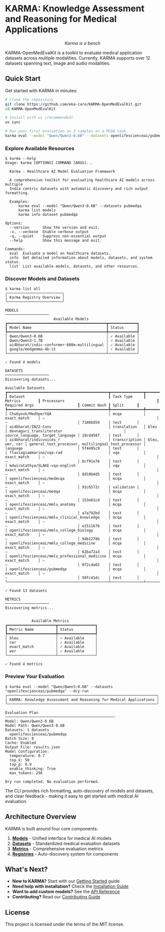 # KARMA: Knowledge Assessment and Reasoning for Medical Applications

<p align="center">
    <em>Karma is a bench</em>
</p>

KARMA-OpenMedEvalKit is a toolkit to evaluate medical application datasets across multiple modalities.
Currently, KARMA supports over 12 datasets spanning text, image and audio modalities.

## Quick Start

Get started with KARMA in minutes:

```bash
# Clone the repository
git clone https://github.com/eka-care/KARMA-OpenMedEvalKit.git
cd KARMA-OpenMedEvalKit

# Install with uv (recommended)
uv sync

# Run your first evaluation on 3 samples on a MCQA task.
karma eval --model "Qwen/Qwen3-0.6B" --datasets openlifescienceai/pubmedqa --max-samples 3
```

### Explore Available Resources

```console
$ karma --help
Usage: karma [OPTIONS] COMMAND [ARGS]...

  Karma - Healthcare AI Model Evaluation Framework

  A comprehensive toolkit for evaluating healthcare AI models across multiple
  India centric datasets with automatic discovery and rich output formatting.

  Examples:
      karma eval --model "Qwen/Qwen3-0.6B" --datasets pubmedqa
      karma list models
      karma info dataset pubmedqa

Options:
  --version      Show the version and exit.
  -v, --verbose  Enable verbose output
  -q, --quiet    Suppress non-essential output
  --help         Show this message and exit.

Commands:
  eval  Evaluate a model on healthcare datasets.
  info  Get detailed information about models, datasets, and system status.
  list  List available models, datasets, and other resources.
```

### Discover Models and Datasets

```console
$ karma list all
╭─────────────────────────╮
│ Karma Registry Overview │
╰─────────────────────────╯

MODELS
────────────────────
                      Available Models                       
┏━━━━━━━━━━━━━━━━━━━━━━━━━━━━━━━━━━━━━━━━━━━━━┳━━━━━━━━━━━━━┓
┃ Model Name                                  ┃ Status      ┃
┡━━━━━━━━━━━━━━━━━━━━━━━━━━━━━━━━━━━━━━━━━━━━━╇━━━━━━━━━━━━━┩
│ Qwen/Qwen3-0.6B                             │ ✓ Available │
│ Qwen/Qwen3-1.7B                             │ ✓ Available │
│ ai4bharat/indic-conformer-600m-multilingual │ ✓ Available │
│ google/medgemma-4b-it                       │ ✓ Available │
└─────────────────────────────────────────────┴─────────────┘

✓ Found 4 models

DATASETS
────────────────────
Discovering datasets...
                                                                                         Available Datasets                                                                                          
┏━━━━━━━━━━━━━━━━━━━━━━━━━━━━━━━━━━━━━━━━━━━━━━┳━━━━━━━━━━━━━━━┳━━━━━━━━━━━━━━━━┳━━━━━━━━━━━━━━━━━━━━━━━━━━━━━━━━━━━━━━━━━━━━━━━━━━━━━┳━━━━━━━━━━━━━━━━━━━━━━━━━━━━━━━━━━┳━━━━━━━━━━━━━┳━━━━━━━━━━━━┓
┃ Dataset                                      ┃ Task Type     ┃ Metrics        ┃ Processors                                          ┃ Required Args                    ┃ Commit Hash ┃ Split      ┃
┡━━━━━━━━━━━━━━━━━━━━━━━━━━━━━━━━━━━━━━━━━━━━━━╇━━━━━━━━━━━━━━━╇━━━━━━━━━━━━━━━━╇━━━━━━━━━━━━━━━━━━━━━━━━━━━━━━━━━━━━━━━━━━━━━━━━━━━━━╇━━━━━━━━━━━━━━━━━━━━━━━━━━━━━━━━━━╇━━━━━━━━━━━━━╇━━━━━━━━━━━━┩
│ ChuGyouk/MedXpertQA                          │ mcqa          │ exact_match    │ —                                                   │ —                                │ 7186bd59    │ test       │
│ ai4bharat/IN22-Conv                          │ translation   │ bleu           │ devnagari_transliterator                            │ source_language, target_language │ 18cd4587    │ test       │
│ ai4bharat/indicvoices_r                      │ transcription │ bleu, wer, cer │ general_text_processor, multilingual_text_processor │ language                         │ 5f4495c9    │ test       │
│ flaviagiammarino/vqa-rad                     │ vqa           │ exact_match    │ —                                                   │ —                                │ bcf91e76    │ test       │
│ mdwiratathya/SLAKE-vqa-english               │ vqa           │ exact_match    │ —                                                   │ —                                │ 8d18b4d5    │ test       │
│ openlifescienceai/medmcqa                    │ mcqa          │ exact_match    │ —                                                   │ —                                │ 91c6572c    │ validation │
│ openlifescienceai/medqa                      │ mcqa          │ exact_match    │ —                                                   │ —                                │ 153e61cd    │ test       │
│ openlifescienceai/mmlu_anatomy               │ mcqa          │ exact_match    │ —                                                   │ —                                │ a7a792bd    │ test       │
│ openlifescienceai/mmlu_clinical_knowledge    │ mcqa          │ exact_match    │ —                                                   │ —                                │ e1511676    │ test       │
│ openlifescienceai/mmlu_college_biology       │ mcqa          │ exact_match    │ —                                                   │ —                                │ 94b1278b    │ test       │
│ openlifescienceai/mmlu_college_medicine      │ mcqa          │ exact_match    │ —                                                   │ —                                │ 62ba72a3    │ test       │
│ openlifescienceai/mmlu_professional_medicine │ mcqa          │ exact_match    │ —                                                   │ —                                │ 0f2cda02    │ test       │
│ openlifescienceai/pubmedqa                   │ mcqa          │ exact_match    │ —                                                   │ —                                │ 50fc41dc    │ test       │
└──────────────────────────────────────────────┴───────────────┴────────────────┴─────────────────────────────────────────────────────┴──────────────────────────────────┴─────────────┴────────────┘

✓ Found 13 datasets

METRICS
────────────────────
Discovering metrics...


            Available Metrics             
┏━━━━━━━━━━━━━━━━━━━━━━┳━━━━━━━━━━━━━━━━━┓
┃ Metric Name          ┃ Status          ┃
┡━━━━━━━━━━━━━━━━━━━━━━╇━━━━━━━━━━━━━━━━━┩
│ bleu                 │ ✓ Available     │
│ cer                  │ ✓ Available     │
│ exact_match          │ ✓ Available     │
│ wer                  │ ✓ Available     │
└──────────────────────┴─────────────────┘

✓ Found 4 metrics
```

### Preview Your Evaluation

```console
$ karma eval --model "Qwen/Qwen3-0.6B" --datasets "openlifescienceai/pubmedqa" --dry-run
╭────────────────────────────────────────────────────────────────────╮
│ KARMA: Knowledge Assessment and Reasoning for Medical Applications │
╰────────────────────────────────────────────────────────────────────╯

Evaluation Plan
──────────────────────────────────────────────────
Model: Qwen/Qwen3-0.6B
Model Path: Qwen/Qwen3-0.6B
Datasets: 1 datasets
  openlifescienceai/pubmedqa
Batch Size: 8
Cache: Enabled
Output File: results.json
Model Configuration:
  temperature: 0.7
  top_k: 50
  top_p: 0.9
  enable_thinking: True
  max_tokens: 256

Dry run completed. No evaluation performed.
```

The CLI provides rich formatting, auto-discovery of models and datasets, and clear feedback - making it easy to get started with medical AI evaluation.

## Architecture Overview

KARMA is built around four core components:

1. **[Models](api-reference/models.md)** - Unified interface for medical AI models
2. **[Datasets](api-reference/datasets.md)** - Standardized medical evaluation datasets
3. **[Metrics](api-reference/metrics.md)** - Comprehensive evaluation metrics
4. **[Registries](api-reference/registries.md)** - Auto-discovery system for components

## What's Next?

- **New to KARMA?** Start with our [Getting Started](getting-started.md) guide
- **Need help with installation?** Check the [Installation Guide](user-guide/installation.md)
- **Want to add custom models?** See the [API Reference](api-reference/models.md)
- **Contributing?** Read our [Contributing Guide](contributing.md)

## License

This project is licensed under the terms of the MIT license.